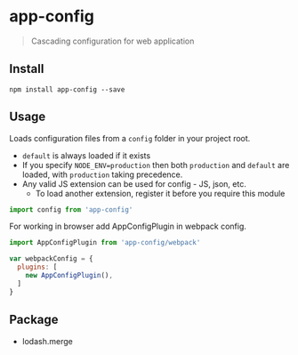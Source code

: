 # app-config

> Cascading configuration for web application

## Install

```
npm install app-config --save
```

## Usage

Loads configuration files from a `config` folder in your project root.

- `default` is always loaded if it exists
- If you specify `NODE_ENV=production` then both `production` and `default` are loaded, with `production` taking precedence.
- Any valid JS extension can be used for config - JS, json, etc.
  - To load another extension, register it before you require this module

```js
import config from 'app-config'
```

For working in browser add AppConfigPlugin in webpack config.
```js
import AppConfigPlugin from 'app-config/webpack'

var webpackConfig = {
  plugins: [
    new AppConfigPlugin(),
  ]
}
```

## Package

* lodash.merge
